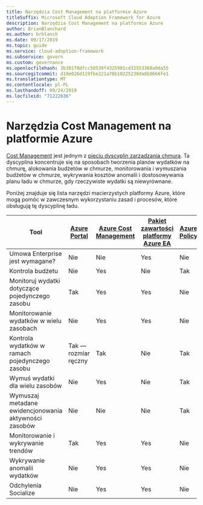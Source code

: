 ```yaml
---
title: Narzędzia Cost Management na platformie Azure
titleSuffix: Microsoft Cloud Adoption Framework for Azure
description: Narzędzia Cost Management na platformie Azure
author: BrianBlanchard
ms.author: brblanch
ms.date: 09/17/2019
ms.topic: guide
ms.service: cloud-adoption-framework
ms.subservice: govern
ms.custom: governance
ms.openlocfilehash: 3b301f8dfcc50539f4325901cd32553368a0da55
ms.sourcegitcommit: d19e026d119fbe221a78b10225230da8b9666fe1
ms.translationtype: MT
ms.contentlocale: pl-PL
ms.lasthandoff: 09/24/2019
ms.locfileid: "71222636"
---
```

# <a name="cost-management-tools-in-azure"></a>Narzędzia Cost Management na platformie Azure

[Cost Management](./index.md) jest jednym z [pięciu dyscyplin zarządzania chmurą](../governance-disciplines.md). Ta dyscyplina koncentruje się na sposobach tworzenia planów wydatków na chmurę, alokowania budżetów w chmurze, monitorowania i wymuszania budżetów w chmurze, wykrywania kosztów anomalii i dostosowywania planu ładu w chmurze, gdy rzeczywiste wydatki są niewyrównane.

Poniżej znajduje się lista narzędzi macierzystych platformy Azure, które mogą pomóc w zawczesnym wykorzystaniu zasad i procesów, które obsługują tę dyscyplinę ładu.

| Tool | [Azure Portal](https://azure.microsoft.com/features/azure-portal)  | [Azure Cost Management](https://docs.microsoft.com/azure/cost-management/overview-cost-mgt)  | [Pakiet zawartości platformy Azure EA](https://docs.microsoft.com/power-bi/service-connect-to-azure-enterprise)  | [Azure Policy](https://docs.microsoft.com/azure/governance/policy/overview) |
|---------|---------|---------|---------|---------|
|Umowa Enterprise jest wymagane?     | Nie         | Nie         | Yes         | Nie         |
|Kontrola budżetu     | Nie         | Yes         | Nie         | Tak         |
|Monitoruj wydatki dotyczące pojedynczego zasobu    | Tak         | Yes         | Yes         | Nie         |
|Monitorowanie wydatków w wielu zasobach    | Nie         | Yes        | Yes         | Nie         |
|Kontrola wydatków w ramach pojedynczego zasobu     | Tak — rozmiar ręczny         | Tak         | Nie         | Tak         |
|Wymuś wydatki dla wielu zasobów    | Nie         | Yes         | Nie         | Tak         |
|Wymuszaj metadane ewidencjonowania aktywności zasobów    | Nie         | Nie         | Nie         | Tak         |
|Monitorowanie i wykrywanie trendów     | Tak          | Yes        | Yes         | Nie         |
|Wykrywanie anomalii wydatków     | Nie         | Yes        | Yes         | Nie        |
|Odchylenia Socialize     | Nie        | Yes        | Yes        | Nie        |

